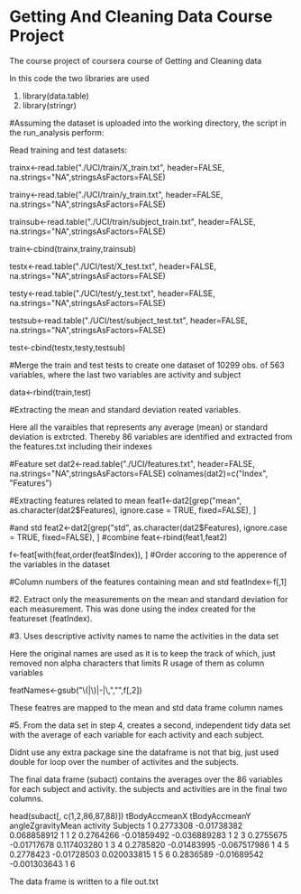 Getting And Cleaning Data Course Project
==================

The course project of coursera course of Getting and Cleaning data

In this code the two libraries are used

1. library(data.table)
2. library(stringr)


#Assuming the dataset is uploaded into the working directory, the script in the run_analysis perform:

Read training and test datasets:

trainx<-read.table("./UCI/train/X_train.txt", header=FALSE, na.strings="NA",stringsAsFactors=FALSE)

trainy<-read.table("./UCI/train/y_train.txt", header=FALSE, na.strings="NA",stringsAsFactors=FALSE)

trainsub<-read.table("./UCI/train/subject_train.txt", header=FALSE, na.strings="NA",stringsAsFactors=FALSE)

train<-cbind(trainx,trainy,trainsub)

testx<-read.table("./UCI/test/X_test.txt", header=FALSE, na.strings="NA",stringsAsFactors=FALSE)

testy<-read.table("./UCI/test/y_test.txt", header=FALSE, na.strings="NA",stringsAsFactors=FALSE)

testsub<-read.table("./UCI/test/subject_test.txt", header=FALSE, na.strings="NA",stringsAsFactors=FALSE)

test<-cbind(testx,testy,testsub)

#Merge the train and test tests to create one dataset of 10299 obs. of  563 variables, where the last two variables are activity and subject

data<-rbind(train,test)

#Extracting the mean and standard deviation reated variables.

Here all the varaibles that represents any average (mean) or standard deviation is extrcted. Thereby 86 variables are identified and extracted from the features.txt including their indexes

#Feature set
dat2<-read.table("./UCI/features.txt", header=FALSE, na.strings="NA",stringsAsFactors=FALSE)
colnames(dat2)=c("Index", "Features")

#Extracting features related to mean 
feat1<-dat2[grep("mean", as.character(dat2$Features), ignore.case = TRUE, fixed=FALSE), ]

#and std
feat2<-dat2[grep("std", as.character(dat2$Features), ignore.case = TRUE, fixed=FALSE), ]
#combine
feat<-rbind(feat1,feat2)

f<-feat[with(feat,order(feat$Index)), ] #Order accoring to the apperence of the variables in the dataset

#Column numbers of the features containing mean and std
featIndex<-f[,1]


#2. Extract only the measurements on the mean and standard deviation for each measurement. 
This was done using the index created for the featureset (featIndex). 

#3. Uses descriptive activity names to name the activities in the data set

Here the original names are used as it is to keep the track of which, just removed non alpha characters that limits R usage of them as column variables

featNames<-gsub("\\(|\\)|-|\\,","",f[,2])

These featres are mapped to the mean and std data frame column names

#5. From the data set in step 4, creates a second, independent tidy data set with the average of each variable for each activity and each subject.

Didnt use any extra package sine the dataframe is not that big, just used double for loop over the number of activites and the subjects. 

The final data frame (subact) contains the averages over the 86 variables for each subject and activity. the subjects and activities are in the final two columns. 

head(subact[, c(1,2,86,87,88)])
  tBodyAccmeanX tBodyAccmeanY angleZgravityMean activity Subjects
1     0.2773308   -0.01738382       0.068858912        1        1
2     0.2764266   -0.01859492      -0.036889283        1        2
3     0.2755675   -0.01717678       0.117403280        1        3
4     0.2785820   -0.01483995      -0.067517986        1        4
5     0.2778423   -0.01728503       0.020033815        1        5
6     0.2836589   -0.01689542      -0.001303643        1        6



The data frame is written to a file out.txt


